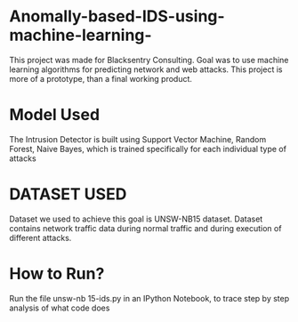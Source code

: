 # Anomally-based-IDS-using-machine-learning-
This project was made for Blacksentry Consulting. Goal was to use machine learning algorithms for predicting network and web attacks.
This project is more of a prototype, than a final working product.

# Model Used
The Intrusion Detector is built using Support Vector Machine, Random Forest, Naive Bayes, which is trained specifically for each individual type of attacks

# DATASET USED
Dataset we used to achieve this goal is UNSW-NB15 dataset. Dataset contains network traffic data during normal traffic and during execution of different attacks.

# How to Run?
Run the file unsw-nb 15-ids.py in an IPython Notebook, to trace step by step analysis of what code does
